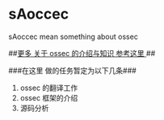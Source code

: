 sAoccec
=======

sAoccec mean something about ossec 

##[更多 关于 ossec 的介绍与知识 参考这里 ](http://www.ossec.net/)##

###在这里 做的任务暂定为以下几条###

1. ossec 的翻译工作
2. ossec 框架的介绍
3. 源码分析

